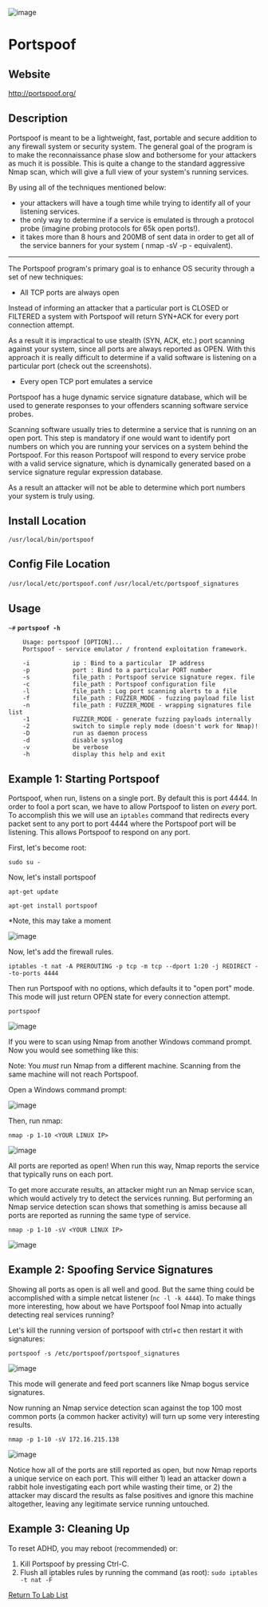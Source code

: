 ![image](https://github.com/user-attachments/assets/068fae26-6e8f-402f-ad69-63a4e6a1f59e)


Portspoof
=========

Website
-------

<http://portspoof.org/>

Description
-----------

Portspoof is meant to be a lightweight, fast, portable and secure addition to any firewall system or security system. The general goal of the program is to make the reconnaissance phase slow and bothersome for your attackers as much it is possible. This is quite a change to the standard aggressive Nmap scan, which will give a full view of your system's running services.

By using all of the techniques mentioned below:

* your attackers will have a tough time while trying to identify all of your listening services.
* the only way to determine if a service is emulated is through a protocol probe (imagine probing protocols for 65k open ports!).
* it takes more than 8 hours and 200MB of sent data in order to get all of the service banners for your system ( nmap -sV -p - equivalent).

---

The Portspoof program's primary goal is to enhance OS security through a set of new techniques:

* All TCP ports are always open

Instead of informing an attacker that a particular port is CLOSED or FILTERED a system with Portspoof will return SYN+ACK for every port connection attempt.

As a result it is impractical to use stealth (SYN, ACK, etc.) port scanning against your system, since all ports are always reported as OPEN. With this approach it is really difficult to determine if a valid software is listening on a particular port (check out the screenshots).

* Every open TCP port emulates a service

Portspoof has a huge dynamic service signature database, which will be used to generate responses to your offenders scanning software service probes.

Scanning software usually tries to determine a service that is running on an open port. This step is mandatory if one would want to identify port numbers on which you are running your services on a system behind the Portspoof. For this reason Portspoof will respond to every service probe with a valid service signature, which is dynamically generated based on a service signature regular expression database.

As a result an attacker will not be able to determine which port numbers your system is truly using.

Install Location
----------------

`/usr/local/bin/portspoof`

Config File Location
--------------------

`/usr/local/etc/portspoof.conf`
`/usr/local/etc/portspoof_signatures`

Usage
-----

`~#` **`portspoof -h`**

        Usage: portspoof [OPTION]...
        Portspoof - service emulator / frontend exploitation framework.

        -i			  ip : Bind to a particular  IP address
        -p			  port : Bind to a particular PORT number
        -s			  file_path : Portspoof service signature regex. file
        -c			  file_path : Portspoof configuration file
        -l			  file_path : Log port scanning alerts to a file
        -f			  file_path : FUZZER_MODE - fuzzing payload file list
        -n			  file_path : FUZZER_MODE - wrapping signatures file list
        -1			  FUZZER_MODE - generate fuzzing payloads internally
        -2			  switch to simple reply mode (doesn't work for Nmap)!
        -D			  run as daemon process
        -d			  disable syslog
        -v			  be verbose
        -h			  display this help and exit



Example 1: Starting Portspoof
-----------------------------

Portspoof, when run, listens on a single port. By default this is port 4444. In order to fool a port scan, we have to allow Portspoof to listen on *every* port. To accomplish this we will use an `iptables` command that redirects every packet sent to any port to port 4444 where the Portspoof port will be listening. This allows Portspoof to respond on any port.

First, let's become root:

`sudo su -`

Now, let's install portspoof

`apt-get update`

`apt-get install portspoof`

*Note, this may take a moment

![image](https://github.com/user-attachments/assets/db0eeae1-d282-448d-b2e6-7b819a091971)

Now, let's add the firewall rules.

`iptables -t nat -A PREROUTING -p tcp -m tcp --dport 1:20 -j REDIRECT --to-ports 4444`

Then run Portspoof with no options, which defaults it to "open port" mode. This mode will just return OPEN state for every connection attempt.

`portspoof`

![image](https://github.com/user-attachments/assets/1e2425d2-796a-4d20-8c05-393a551d1990)


If you were to scan using Nmap from another Windows command prompt. Now you would see something like this:

Note: You *must* run Nmap from a different machine. Scanning from the same machine will not reach Portspoof.

Open a Windows command prompt:

![image](https://github.com/user-attachments/assets/6f8f69a2-ff07-4deb-9f67-52f1fa5842a6)

Then, run nmap:

`nmap -p 1-10 <YOUR LINUX IP>`


![image](https://github.com/user-attachments/assets/d51c7589-8fbf-4b0a-8c69-6c21629e588d)


All ports are reported as open! When run this way, Nmap reports the service that typically runs on each port.

To get more accurate results, an attacker might run an Nmap service scan, which would actively try to detect the services running. But performing an Nmap service detection scan shows that something is amiss because all ports are reported as running the same type of service.

`nmap -p 1-10 -sV <YOUR LINUX IP>`

![image](https://github.com/user-attachments/assets/148e82e4-f8fb-4df5-8fef-6b758d1e05e1)


Example 2: Spoofing Service Signatures
--------------------------------------

Showing all ports as open is all well and good. But the same thing could be accomplished with a simple netcat listener (`nc -l -k 4444`). To make things more interesting, how about we have Portspoof fool Nmap into actually detecting real services running?

Let's kill the running version of portspoof with ctrl+c then restart it with signatures:

`portspoof -s /etc/portspoof/portspoof_signatures`

![image](https://github.com/user-attachments/assets/e1a2857a-7628-46d0-8808-b0af2add49f1)



This mode will generate and feed port scanners like Nmap bogus service signatures.

Now running an Nmap service detection scan against the top 100 most common ports (a common hacker activity) will turn up some very interesting results.

`nmap -p 1-10 -sV 172.16.215.138`

![image](https://github.com/user-attachments/assets/c4281e6f-4937-4477-b6a9-d2344d2a2699)


Notice how all of the ports are still reported as open, but now Nmap reports a unique service on each port. This will either 1) lead an attacker down a rabbit hole investigating each port while wasting their time, or 2) the attacker may discard the results as false positives and ignore this machine altogether, leaving any legitimate service running untouched.

Example 3: Cleaning Up
----------------------

To reset ADHD, you may reboot (recommended) or:

1. Kill Portspoof by pressing Ctrl-C.
2. Flush all iptables rules by running the command (as root): `sudo iptables -t nat -F`


[Return To Lab List](https://github.com/strandjs/IntroLabs/blob/master/IntroClassFiles/navigation.md)

